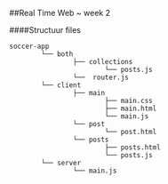 ##Real Time Web ~ week 2

####Structuur files


```
soccer-app  
		└── both
				├── collections
						└── posts.js
				└──	 router.js
		└── client
				├── main
						├── main.css
						├── main.html
						└── main.js
				└── post
						└── post.html
				└── posts
						├── posts.html
						└── posts.js
		└── server
				└── main.js
```